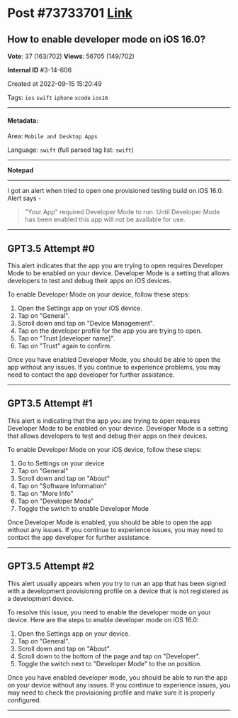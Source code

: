 
# Post \#73733701 [Link](https://stackoverflow.com/questions/73733701/)

## How to enable developer mode on iOS 16.0?

**Vote**: 37 (163/702) **Views**: 56705 (149/702) 

**Internal ID** \#3-14-606

Created at 2022-09-15 15:20:49

Tags: `ios` `swift` `iphone` `xcode` `ios16`

----------

#### Metadata:

Area: `Mobile and Desktop Apps`

Language: `swift` (full parsed tag list: `swift`)

----------

**Notepad**


----------

I got an alert when tried to open one provisioned testing build on iOS 16.0.
Alert says -
> "Your App" required Developer Mode to run. Until Developer Mode has been
enabled this app will not be available for use.


----------
        
## GPT3.5 Attempt \#0

This alert indicates that the app you are trying to open requires Developer Mode to be enabled on your device. Developer Mode is a setting that allows developers to test and debug their apps on iOS devices.

To enable Developer Mode on your device, follow these steps:

1. Open the Settings app on your iOS device.
2. Tap on "General".
3. Scroll down and tap on "Device Management".
4. Tap on the developer profile for the app you are trying to open.
5. Tap on "Trust [developer name]".
6. Tap on "Trust" again to confirm.

Once you have enabled Developer Mode, you should be able to open the app without any issues. If you continue to experience problems, you may need to contact the app developer for further assistance.

--------

## GPT3.5 Attempt \#1

This alert is indicating that the app you are trying to open requires Developer Mode to be enabled on your device. Developer Mode is a setting that allows developers to test and debug their apps on their devices.

To enable Developer Mode on your iOS device, follow these steps:

1. Go to Settings on your device
2. Tap on "General"
3. Scroll down and tap on "About"
4. Tap on "Software Information"
5. Tap on "More Info"
6. Tap on "Developer Mode"
7. Toggle the switch to enable Developer Mode

Once Developer Mode is enabled, you should be able to open the app without any issues. If you continue to experience issues, you may need to contact the app developer for further assistance.

--------

## GPT3.5 Attempt \#2

This alert usually appears when you try to run an app that has been signed with a development provisioning profile on a device that is not registered as a development device. 

To resolve this issue, you need to enable the developer mode on your device. Here are the steps to enable developer mode on iOS 16.0:

1. Open the Settings app on your device.
2. Tap on "General".
3. Scroll down and tap on "About".
4. Scroll down to the bottom of the page and tap on "Developer".
5. Toggle the switch next to "Developer Mode" to the on position.

Once you have enabled developer mode, you should be able to run the app on your device without any issues. If you continue to experience issues, you may need to check the provisioning profile and make sure it is properly configured.

--------
